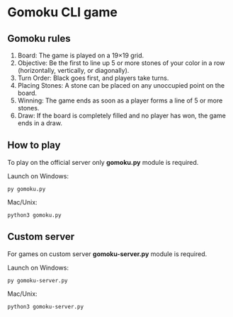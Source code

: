 Gomoku CLI game
==========

Gomoku rules
-----

1. Board: The game is played on a 19×19 grid.  
2. Objective: Be the first to line up 5 or more stones of your color in a row (horizontally, vertically, or diagonally).  
3. Turn Order: Black goes first, and players take turns.  
4. Placing Stones: A stone can be placed on any unoccupied point on the board.  
5. Winning: The game ends as soon as a player forms a line of 5 or more stones.  
6. Draw: If the board is completely filled and no player has won, the game ends in a draw.

How to play
-----------

To play on the official server only **gomoku.py** module is required.

Launch on Windows:
```
py gomoku.py
```

Mac/Unix:
```
python3 gomoku.py
```

Custom server
-------------

For games on custom server **gomoku-server.py** module is required.

Launch on Windows:
```
py gomoku-server.py
```

Mac/Unix:
```
python3 gomoku-server.py
```
